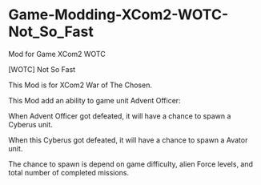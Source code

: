 # Game-Modding-XCom2-WOTC-Not_So_Fast
Mod for Game XCom2 WOTC

﻿[WOTC] Not So Fast

This Mod is for XCom2 War of The Chosen.

This Mod add an ability to game unit Advent Officer:

When Advent Officer got defeated, it will have a chance to spawn a Cyberus unit. 

When this Cyberus got defeated, it will have a chance to spawn a Avator unit.

The chance to spawn is depend on game difficulty, alien Force levels, and total number of completed missions.

